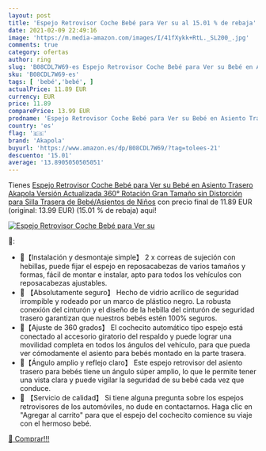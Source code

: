 ```yaml
---
layout: post
title: 'Espejo Retrovisor Coche Bebé para Ver su al 15.01 % de rebaja'
date: 2021-02-09 22:49:16
image: 'https://m.media-amazon.com/images/I/41fXykk+RtL._SL200_.jpg'
comments: true
category: ofertas
author: ring
slug: 'B08CDL7W69-es Espejo Retrovisor Coche Bebé para Ver su Bebé en Asiento...'
sku: 'B08CDL7W69-es'
tags: [ 'bebé','bebé', ]
actualPrice: 11.89 EUR
currency: EUR
price: 11.89
comparePrice: 13.99 EUR
prodname: 'Espejo Retrovisor Coche Bebé para Ver su Bebé en Asiento Trasero  Akapola Versión Actualizada 360° Rotación Gran Tamaño sin Distorción para Silla Trasera de Bebé/Asientos de Niños'
country: 'es'
flag: '🇪🇸'
brand: 'Akapola'
buyurl: 'https://www.amazon.es/dp/B08CDL7W69/?tag=tolees-21'
descuento: '15.01'
average: '13.8905050505051'
---
```


Tienes [Espejo Retrovisor Coche Bebé para Ver su Bebé en Asiento Trasero  Akapola Versión Actualizada 360° Rotación Gran Tamaño sin Distorción para Silla Trasera de Bebé/Asientos de Niños](https://www.amazon.es/dp/B08CDL7W69/?tag=tolees-21) con precio final de  11.89 EUR (original: 13.99 EUR) (15.01 %  de rebaja) aqui!

[![Espejo Retrovisor Coche Bebé para Ver su](https://m.media-amazon.com/images/I/41fXykk+RtL._SL200_.jpg)](https://www.amazon.es/dp/B08CDL7W69/?tag=tolees-21)

🔎:

- 👶【Instalación y desmontaje simple】 2 x correas de sujeción con hebillas, puede fijar el espejo en reposacabezas de varios tamaños y formas, fácil de montar e instalar, apto para todos los vehículos con reposacabezas ajustables.
- 👶 【Absolutamente seguro】 Hecho de vidrio acrílico de seguridad irrompible y rodeado por un marco de plástico negro. La robusta conexión del cinturón y el diseño de la hebilla del cinturón de seguridad trasero garantizan que nuestros bebés estén 100% seguros.
- 👶【Ajuste de 360 ​​grados】 El cochecito automático tipo espejo está conectado al accesorio giratorio del respaldo y puede lograr una movilidad completa en todos los ángulos del vehículo, para que pueda ver cómodamente el asiento para bebés montado en la parte trasera.
- 👶【Ángulo amplio y reflejo claro】 Este espejo retrovisor del asiento trasero para bebés tiene un ángulo súper amplio, lo que le permite tener una vista clara y puede vigilar la seguridad de su bebé cada vez que conduce.
- 👶 【Servicio de calidad】 Si tiene alguna pregunta sobre los espejos retrovisores de los automóviles, no dude en contactarnos. Haga clic en "Agregar al carrito" para que el espejo del cochecito comience su viaje con el hermoso bebé.

[🛒 Comprar!!!](https://www.amazon.es/dp/B08CDL7W69/?tag=tolees-21)
